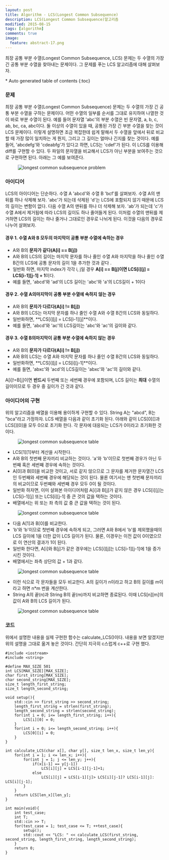 ```yaml
---
layout: post
title: Algorithm - LCS(Longest Common Subsequence) 
description: LCS(Longest Common Subsequence)알고리즘
modified: 2015-08-15
tags: [algorithm]
comments: true
image:
  feature: abstract-17.png
---
```


최장 공통 부분 수열(Longest Common Subsequence, LCS) 문제는 두 수열의 가장 긴 공통 부분 수열을 찾아내는 문제이다. 그 문제를 푸는 LCS 알고리즘에 대해 살펴보자.


<section id="table-of-contents" class="toc">
<div id="drawer" markdown="1">
*  Auto generated table of contents
{:toc}
</div>
</section><!-- /#table-of-contents -->

### 문제

최장 공통 부분 수열(Longest Common Subsequence) 문제는 두 수열의 가장 긴 공통 부분 수열을 구하는 문제이다. 어떤 수열의 일부를 순서를 그대로 유지하여 나열한 것이 바로 부분 수열이 된다. 
예를 들어 문자열 'abc'의 부분 수열은 빈 문자열, a, b, c, ab, bc, ca, abc이다. 둘 이상의 수열이 있을 때, 공통된 가장 긴 부분 수열을 찾는 것이 LCS 문제이다. 이렇게 설명하면 조금 복잡한데 쉽게 말해서 두 수열을 앞에서 뒤로 비교할 때 가장 많이 일치하는 게 뭔지, 그리고 그 길이는 얼마나 긴지를 찾는 것이다. 예를 들어, 'abcdefg'와 'cdeabfg'가 있다고 하면, LCS는 'cdef'가 된다. 이 LCS를 이용해 diff를 구현할 수 있다. 두 파일의 문자열을 비교해서 LCS가 아닌 부분을 보여주는 것으로 구현하면 된다. 아래는 그 예를 보여준다. 
 
<figure>
<img src="/images/lcs_problem.jpg" alt="longest common subsequence problem">
</figure>
 
### 아이디어

LCS의 아이디어는 단순하다. 수열 A 'abcd'와 수열  B 'bcf'를 살펴보자. 수열 A의 맨 뒤를 하나 삭제해 보자. 'abc'가 되는데 삭제된 'd'는 LCS에 포함되지 않기 때문에 LCS의 길이는 변함이 없다. 다음 수열 A의 맨뒤를 하나 더 삭제해 보자. 'ab'가 되는데 'c'가 수열 A에서 제거됨에 따라 LCS의 길이도 하나 줄어들게 된다. 이처럼 수열의 맨뒤를 제거하면 LCS의 길이는 하나 줄거나 그대로인 경우로 나뉘게 된다. 이것을 다음의 경우로 나누어 살펴보자.
 
#### 경우 1. 수열 A와 B 모두의 마지막이 공통 부분 수열에 속하는 경우

- A와 B의 **문자가 같다(A[i] == B[j])**
- A와 B의 LCS의 길이는 마지막 문자를 하나 줄인 수열 A와 마지막을 하나 줄인 수열 B간의 LCS에 공통 문자의 길이 1을 추가한 것과 같다 .
- 일반화 하면, 마지막 index가 각각 i, j일 경우 **A[i] == B[j]이면 LCS[i][j] = LCS[i-1][j-1] + 1**이다. 
- 예를 들면, 'abcd'와 'ad'의 LCS 길이는 'abc'와 'a'의 LCS길이 + 1이다 

#### 경우 2. 수열 A의마지막이 공통 부분 수열에 속하지 않는 경우

- A와 B의 **문자가 다르다(A[i] != B[j])**
- A와 B의 LCS는 마지막 문자를 하나 줄인 수열 A와 수열 B간의 LCS와 동일하다. 
- 일반화하면, **LCS[i][j] = LCS[i-1][j]**이다.
- 예를 들면, 'abcd'와 'ac'의 LCS길이는 'abc'와 'ac'의 길이와 같다. 

#### 경우 3. 수열 B의마지막이 공통 부분 수열에 속하지 않는 경우

- A와 B의 **문자가 다르다(A[i] != B[j])**
- A와 B의 LCS는 수열 A와 마지막 문자를 하나 줄인 수열 B간의 LCS와 동일하다. 
- 일반화하면, **LCS[i][j] = LCS[i][j-1]**이다.
- 예를 들면, 'abxc'와 'acd'의 LCS길이는 'abxc'와 'ac'의 길이와 같다. 

A[i]!=B[j]이면 **반드시** 두번째 또는 세번째 경우에 포함되며, LCS 길이는 **최대** 수열의 길이이므로 두 경우 중 길이가 긴 것과 같다. 

### 아이디어의 구현

위의 알고리즘을 배열을 이용해 용이하게 구현할 수 있다. String A는 "abcd", B는 "bca"라고 가정하자. LCS 배열을 다음과 같이 초기화 된다. 아래와 같이 LCS[0][]과 LCS[][0]을 모두 0으로 초기화 한다. 각 문자에 대응되는 LCS가 0이라고 초기화한 것이다.  

<figure>
<img src="/images/lcs1.jpg" alt="longest common subsequence table">
</figure>


- LCS[1][1]부터 계산을 시작한다. 
- A와 B의 첫번째 문자끼리 비교하는 것이다. 'a'와 'b'이므로 첫번째 경우가 아닌 두번째 혹은 세번째 경우에 속하는 것이다. 
- A[0]과 B[0]을 비교한 것이고, 서로 같지 않으므로 그 문자를 제거한 문자열간 LCS인 두번째와 세번째 경우에 해당되는 것이 된다. 물론 여기서는 맨 첫번째 문자끼리의 비교이므로 두번째와 세번째 경우 모두 0이 될 것이다. 
- 일반화 하자면, 이미 살펴본 아이디어처럼 A[i]과 B[j]가 같지 않은 경우 LCS[i][j]는 LCS[i-1][j] 또는 LCS[i][j-1] 중 큰 것의 값을 택하는 것이다. 
- 배열에서는 위 또는 좌 측의 값 중 큰 값을 택하는 것이 된다. 

<figure>
<img src="/images/lcs2.jpg" alt="longest common subsequence table">
</figure>

- 다음 A[1]과 B[0]를 비교한다. 
- 'b'와 'b'이므로 첫번째 경우에 속하게 되고, 그러면 A와 B에서 'b'를 제외했을때의 LCS 길이에 1을 더한 값이 LCS 길이가 된다. 물론, 이경우는 이전 값이 0이였으므로 이 연산의 결과가 1이 된다. 
- 일반화 한다면, A[i]와 B[j]가 같은 경우에는 LCS[i][j]는 LCS[i-1][j-1]에 1을 증가시킨 것이다. 
- 배열에서는 좌측 상단의 값 + 1과 같다.   

<figure>
<img src="/images/lcs3.jpg" alt="longest common subsequence table">
</figure>

- 이런 식으로 각 문자들을 모두 비교한다. A의 길이가 n이라고 하고 B의 길이를 m이라고 하면 n*m 번을 계산한다. 
- String A의 끝(n)과 String B의 끝(m)까지 비교하면 종료된다. 이때 LCS[n][m]의 값이 A와 B의 LCS 길이가 된다. 

<figure>
<img src="/images/lcs4.jpg" alt="longest common subsequence table">
</figure>

### 코드 

위에서 설명한 내용을 실제 구현한 함수는 calculate_LCS()이다. 내용을 보면 알겠지만 위의 설명을 그대로 옮겨 놓은 것이다. 
간단히 지극히 c스럽게  c++로 구현 했다.

```
#include <iostream>
#include <string>

#define MAX_SIZE 501
int LCS[MAX_SIZE][MAX_SIZE];
char first_string[MAX_SIZE];
char second_string[MAX_SIZE];
size_t length_first_string;
size_t length_second_string;

void setup(){
    std::cin >> first_string >> second_string;
    length_first_string = strlen(first_string);
    length_second_string = strlen(second_string);
    for(int i = 0; i<= length_first_string; i++){
        LCS[i][0] = 0;
    }
    for(int i = 0; i<= length_second_string; i++){
        LCS[0][i] = 0;
    }
}

int calculate_LCS(char x[], char y[], size_t len_x, size_t len_y){
    for(int i = 1; i <= len_x; i++){
        for(int j = 1; j <= len_y; j++){
            if(x[i-1] == y[j-1])
                LCS[i][j] = LCS[i-1][j-1]+1;
            else
                LCS[i][j] = LCS[i-1][j]> LCS[i][j-1]? LCS[i-1][j]: LCS[i][j-1];
        }
    }
    return LCS[len_x][len_y];
}

int main(void){
    int test_case;
    int T;
    std::cin >> T;
    for(test_case = 1; test_case <= T; ++test_case){
        setup();
        std::cout << "LCS: " << calculate_LCS(first_string, second_string, length_first_string, length_second_string);
    }
    return 0;
}
```
